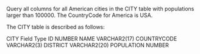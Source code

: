 Query all columns for all American cities in the CITY table with populations larger than 100000. The CountryCode for America is USA.

The CITY table is described as follows:

CITY
Field	       Type
ID	        NUMBER
NAME	      VARCHAR2(17)
COUNTRYCODE	VARCHAR2(3)
DISTRICT	  VARCHAR2(20)
POPULATION	NUMBER

